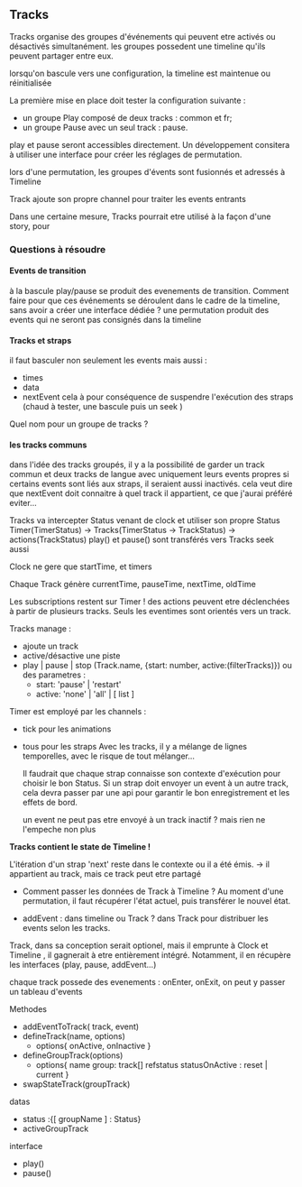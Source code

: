 ## Tracks

Tracks organise des groupes d'événements qui peuvent etre activés ou désactivés simultanément.
les groupes possedent une timeline qu'ils peuvent partager entre eux.

lorsqu'on bascule vers une configuration, la timeline est maintenue ou réinitialisée

La première mise en place doit tester la configuration suivante :

- un groupe Play composé de deux tracks : common et fr;
- un groupe Pause avec un seul track : pause.

play et pause seront accessibles directement.
Un développement consitera à utiliser une interface pour créer les réglages de permutation.

lors d'une permutation, les groupes d'évents sont fusionnés et adressés à Timeline

Track ajoute son propre channel pour traiter les events entrants

Dans une certaine mesure, Tracks pourrait etre utilisé à la façon d'une story, pour

### Questions à résoudre

#### Events de transition

à la bascule play/pause se produit des evenements de transition.
Comment faire pour que ces événements se déroulent dans le cadre de la timeline, sans avoir a créer une interface dédiée ?
une permutation produit des events qui ne seront pas consignés dans la timeline

#### Tracks et straps

il faut basculer non seulement les events mais aussi :

- times
- data
- nextEvent
  cela à pour conséquence de suspendre l'exécution des straps
  (chaud à tester, une bascule puis un seek )

Quel nom pour un groupe de tracks ?

#### les tracks communs

dans l'idée des tracks groupés, il y a la possibilité de garder un track commun et deux tracks de langue avec uniquement leurs events propres
si certains events sont liés aux straps, il seraient aussi inactivés. cela veut dire que nextEvent doit connaitre à quel track il appartient, ce que j'aurai préféré eviter...

Tracks va intercepter Status venant de clock et utiliser son propre Status
Timer(TimerStatus) -> Tracks(TimerStatus -> TrackStatus) -> actions(TrackStatus)
play() et pause() sont transférés vers Tracks
seek aussi

Clock ne gere que startTime, et timers

Chaque Track génère currentTime, pauseTime, nextTime, oldTime

Les subscriptions restent sur Timer ! des actions peuvent etre déclenchées à partir de plusieurs tracks.
Seuls les eventimes sont orientés vers un track.

Tracks manage :

- ajoute un track
- active/désactive une piste
- play | pause | stop (Track.name, {start: number, active:(filterTracks)})
  ou des parametres :
  - start: 'pause' | 'restart'
  - active: 'none' | 'all' | [ list ]

Timer est employé par les channels :

- tick pour les animations
- tous pour les straps
  Avec les tracks, il y a mélange de lignes temporelles, avec le risque de tout mélanger...

  Il faudrait que chaque strap connaisse son contexte d'exécution pour choisir le bon Status.
  Si un strap doit envoyer un event à un autre track, cela devra passer par une api pour garantir le bon enregistrement et les effets de bord.

  un event ne peut pas etre envoyé à un track inactif ? mais rien ne l'empeche non plus

**Tracks contient le state de Timeline !**

L'itération d'un strap 'next' reste dans le contexte ou il a été émis. -> il appartient au track, mais ce track peut etre partagé

- Comment passer les données de Track à Timeline ?
  Au moment d'une permutation, il faut récupérer l'état actuel, puis transférer le nouvel état.

- addEvent : dans timeline ou Track ?
  dans Track pour distribuer les events selon les tracks.

Track, dans sa conception serait optionel, mais il emprunte à Clock et Timeline , il gagnerait à etre entièrement intégré.
Notamment, il en récupère les interfaces (play, pause, addEvent...)

chaque track possede des evenements : onEnter, onExit, on peut y passer un tableau d'events

Methodes

- addEventToTrack( track, event)
- defineTrack(name, options)
  - options{
    onActive,
    onInactive
    }
- defineGroupTrack(options)
  - options{
    name
    group: track[]
    refstatus
    statusOnActive : reset | current
    }
- swapStateTrack(groupTrack)

datas

- status :{[ groupName ] : Status}
- activeGroupTrack

interface

- play()
- pause()
